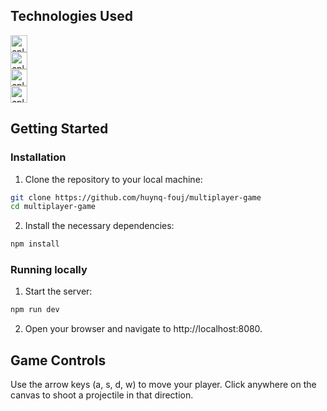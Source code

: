 <img src="https://i.imgur.com/mXmpyIa.png" alt="" width="" align="center"/>

## Technologies Used
<img src="https://img.shields.io/badge/html5-E34F26?logo=html5&logoColor=white&style=for-the-badge" height="27" alt="cplusplus logo"  />
<br/>
<img src="https://img.shields.io/badge/javascript-F7DF1E?logo=javascript&logoColor=black&style=for-the-badge" height="27" alt="cplusplus logo"  />
<br/>
<img src="https://img.shields.io/badge/Node.Js-5FA04E?logo=nodedotjs&logoColor=white&style=for-the-badge" height="27" alt="cplusplus logo"  />
<br/>
<img src="https://img.shields.io/badge/socket.io-010101?logo=socket.io&logoColor=white&style=for-the-badge" height="27" alt="cplusplus logo"  />

## Getting Started
### Installation
1. Clone the repository to your local machine:
```bash
git clone https://github.com/huynq-fouj/multiplayer-game
cd multiplayer-game
```
2. Install the necessary dependencies:
```bash
npm install
```
### Running locally
1. Start the server:
```bash
npm run dev
```
2. Open your browser and navigate to http://localhost:8080.
## Game Controls
Use the arrow keys (a, s, d, w) to move your player.
Click anywhere on the canvas to shoot a projectile in that direction.
